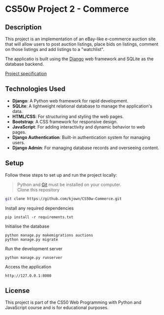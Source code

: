 # CS50w Project 2 - Commerce


## Description
This project is an implementation of an eBay-like e-commerce auction site that will allow users to post auction listings, place bids on listings, comment on those listings and add listings to a "watchlist".

The applicatio is built using the [Django](https://www.djangoproject.com) web framework and SQLite as the database backend.

[Project specification](https://cs50.harvard.edu/web/2020/projects/2/commerce/)


## Technologies Used
- **Django**: A Python web framework for rapid development.
- **SQLite**: A lightweight relational database to manage the application's data.
- **HTML/CSS**: For structuring and styling the web pages.
- **Bootstrap**: A CSS framework for responsive design.
- **JavaScript**: For adding interactivity and dynamic behavior to web pages.
- **Django Authentication**: Built-in authentication system for managing users.
- **Django Admin**: For managing database records and overseeing content.

## Setup
Follow these steps to set up and run the project locally:
> Python and [Git](https://git-scm.com) must be installed on your computer.  
Clone this repository
```bash
git clone https://github.com/kjown/CS50w-Commerce.git
```
Install any required dependencies
```
pip install -r requirements.txt
```
Initialise the database
```
python manage.py makemigrations auctions
python manage.py migrate
```  
Run the development server
```
python manage.py runserver
```
Access the application
```
http://127.0.0.1:8000
```

## License
This project is part of the CS50 Web Programming with Python and JavaScript course and is for educational purposes.




